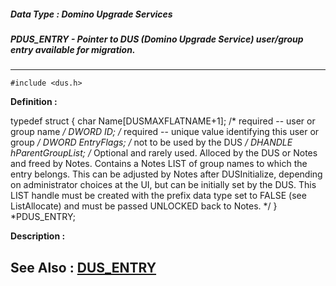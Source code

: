 ##### Data Type : Domino Upgrade Services
##### PDUS_ENTRY - Pointer to DUS (Domino Upgrade Service) user/group entry available for migration.
---
```
#include <dus.h>
```

**Definition :**

typedef struct
{
char Name[DUSMAXFLATNAME+1]; /* required -- user or group name */
DWORD ID;      /* required -- unique value identifying this user or group */
DWORD EntryFlags;    /* not to be used by the DUS */
DHANDLE hParentGroupList;  /*  Optional and rarely used.  Alloced by the DUS or 
Notes and freed by Notes.
	        Contains a Notes LIST of group names to which the entry belongs.
	        This can be adjusted by Notes after DUSInitialize, depending
	        on administrator choices at the UI, but can be initially set
	        by the DUS.  This LIST handle must be created with the
	        prefix data type set to FALSE (see ListAllocate) and must
	        be passed UNLOCKED back to Notes. */
} *PDUS_ENTRY;


**Description :**




**See Also :**
[DUS_ENTRY](/domino-c-api-docs/reference/Data/DUS_ENTRY)
---
